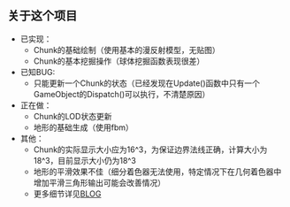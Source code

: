 ## 关于这个项目
* 已实现：
    * Chunk的基础绘制（使用基本的漫反射模型，无贴图）
    * Chunk的基本挖掘操作（球体挖掘函数表现很差）
* 已知BUG:
    * 只能更新一个Chunk的状态（已经发现在Update()函数中只有一个GameObject的Dispatch()可以执行，不清楚原因）
* 正在做：
    * Chunk的LOD状态更新
    * 地形的基础生成（使用fbm）
* 其他：
    * Chunk的实际显示大小应为16^3，为保证边界法线正确，计算大小为18^3，目前显示大小仍为18^3
    * 地形的平滑效果不佳（细分着色器无法使用，特定情况下在几何着色器中增加平滑三角形输出可能会改善情况）
    * 更多细节详见[BLOG](https://al0ha0e.github.io/)
